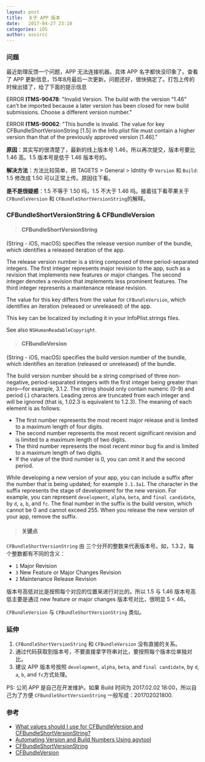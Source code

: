 ```yaml
---
layout: post
title:  关于 APP 版本
date:   2017-04-27 23:10
categories: iOS
author: asvircc
---
```


### 问题

最近助理反馈一个问题，APP 无法连接机器。具体 APP 名字都快没印象了。查看了 APP 更新信息，15年8月最后一次更新。问题还好，很快搞定了。打包上传的时候出错了，给了下面的提示信息

ERROR **ITMS-90478**: "Invalid Version. The build with the version “1.46” can’t be imported because a later version has been closed for new build submissions. Choose a different version number."

ERROR **ITMS-90062**: "This bundle is invalid. The value for key CFBundleShortVersionString [1.5] in the Info.plist file must contain a higher version than that of the previously approved version [1.46]."

**原因**：其实写的很清楚了，最新的线上版本号 1.46，所以再次提交，版本号要比 1.46 高。1.5 版本号是低于 1.46 版本号的。

**解决方法**：方法比较简单，把 TAGETS > General > Idntity 中 `Version` 和 `Build`: 1.5 修改成 1.50 可以正常上传。原因往下看。

**是不是很疑惑**：1.5 不等于 1.50 吗，1.5 不大于 1.46 吗。接着往下看苹果关于 `CFBundleVersion` 和 `CFBundleShortVersionString`的解释。

### CFBundleShortVersionString & CFBundleVersion

>#### CFBundleShortVersionString

(String - iOS, macOS) specifies the release version number of the bundle, which identifies a released iteration of the app.

The release version number is a string composed of three period-separated integers. The first integer represents major revision to the app, such as a revision that implements new features or major changes. The second integer denotes a revision that implements less prominent features. The third integer represents a maintenance release revision.

The value for this key differs from the value for `CFBundleVersion`, which identifies an iteration (released or unreleased) of the app.

This key can be localized by including it in your InfoPlist.strings files.

See also `NSHumanReadableCopyright`.

>#### CFBundleVersion

(String - iOS, macOS) specifies the build version number of the bundle, which identifies an iteration (released or unreleased) of the bundle.

The build version number should be a string comprised of three non-negative, period-separated integers with the first integer being greater than zero—for example, 3.1.2. The string should only contain numeric (0-9) and period (.) characters. Leading zeros are truncated from each integer and will be ignored (that is, 1.02.3 is equivalent to 1.2.3). The meaning of each element is as follows: 
- The first number represents the most recent major release and is limited to a maximum length of four digits.
- The second number represents the most recent significant revision and is limited to a maximum length of two digits.
- The third number represents the most recent minor bug fix and is limited to a maximum length of two digits.
- If the value of the third number is 0, you can omit it and the second period.

While developing a new version of your app, you can include a suffix after the number that is being updated; for example `3.1.3a1`. The character in the suffix represents the stage of development for the new version. For example, you can represent `development`, `alpha`, `beta`, and `final candidate`, by `d`, `a`, `b`, and `fc`. The final number in the suffix is the build version, which cannot be 0 and cannot exceed 255. When you release the new version of your app, remove the suffix.

>#### 关键点

`CFBundleShortVersionString` 由 三个分开的整数来代表版本号。如，1.3.2，每个整数都有不同的含义：
- `1` Major Revision
- `3` New Feature or Major Changes Revision
- `2` Maintenance Release Revision

版本号高低对比是按照每个对应的位置来进行对比的。所以 1.5 与 1.46 版本号高低主要是通过 new feature or major changes 版本号对比，很明显 5 < 46。

`CFBundleVersion` 与 `CFBundleShortVersionString` 类似。

### 延伸
1. `CFBundleShortVersionString` 和 `CFBundleVersion` 没有直接的关系。<br>
2. 通过代码获取到版本号，不要直接拿字符串对比，要按照每个版本位单独对比。<br>
3. 建议 APP 版本号按照 `development`, `alpha`, `beta`, and `final candidate`, by `d`, `a`, `b`, and `fc`方式处理。<br>

PS: 公司 APP 是自己在开发维护。如果 Build 时间为 2017.02.02 18:00，所以自己为了方便 `CFBundleShortVersionString` 一般写成：201702021800.

### 参考

- [What values should I use for CFBundleVersion and CFBundleShortVersionString?](http://stackoverflow.com/questions/19726988/what-values-should-i-use-for-cfbundleversion-and-cfbundleshortversionstring)
- [Automating Version and Build Numbers Using agvtool](https://developer.apple.com/library/content/qa/qa1827/_index.html)
- [CFBundleShortVersionString](https://developer.apple.com/library/content/documentation/General/Reference/InfoPlistKeyReference/Articles/CoreFoundationKeys.html#//apple_ref/doc/uid/20001431-111349)
- [CFBundleVersion](https://developer.apple.com/library/content/documentation/General/Reference/InfoPlistKeyReference/Articles/CoreFoundationKeys.html#//apple_ref/doc/uid/20001431-102364)
